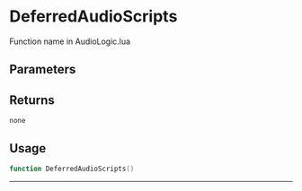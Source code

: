 # DeferredAudioScripts
Function name in AudioLogic.lua
## Parameters

## Returns
`none`
## Usage
```lua
function DeferredAudioScripts()
```
---
